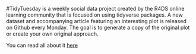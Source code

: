 

#TidyTuesday is a weekly social data project created by the R4DS online learning community that is focused on using tidyverse packages. A new dataset and accompanying article featuring an interesting plot is released on Github every Monday. The goal is to generate a copy of the original plot or create your own original approach. 

You can read all about it <a href="https://github.com/rfordatascience/tidytuesday/blob/master/README.md"> here </a>
